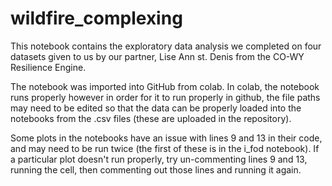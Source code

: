 # wildfire_complexing

This notebook contains the exploratory data analysis we completed on four datasets given to us by our partner, Lise Ann st. Denis from the CO-WY Resilience Engine. 

The notebook was imported into GitHub from colab. In colab, the notebook runs properly however in order for it to run properly in github, the file paths may need to be edited so that the data can be properly loaded into the notebooks from the .csv files (these are uploaded in the repository).

Some plots in the notebooks have an issue with lines 9 and 13 in their code, and may need to be run twice (the first of these is in the i_fod notebook). If a particular plot doesn't run properly, try un-commenting lines 9 and 13, running the cell, then commenting out those lines and running it again.
